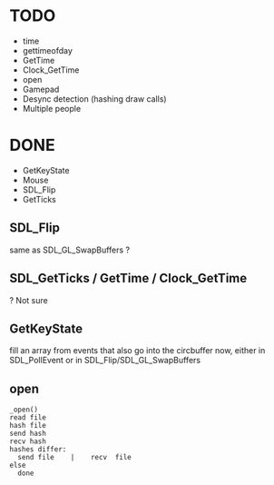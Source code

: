 # TODO
* time
* gettimeofday
* GetTime
* Clock_GetTime
* open
* Gamepad
* Desync detection (hashing draw calls)
* Multiple people

# DONE
* GetKeyState
* Mouse
* SDL_Flip
* GetTicks


## SDL_Flip
same as SDL_GL_SwapBuffers ?

## SDL_GetTicks / GetTime / Clock_GetTime
? Not sure 

## GetKeyState
fill an array from events that also go into the circbuffer now, either in SDL_PollEvent or in SDL_Flip/SDL_GL_SwapBuffers

## open
    _open()
    read file
    hash file
    send hash
    recv hash
    hashes differ:
      send file    |    recv  file
    else
      done
